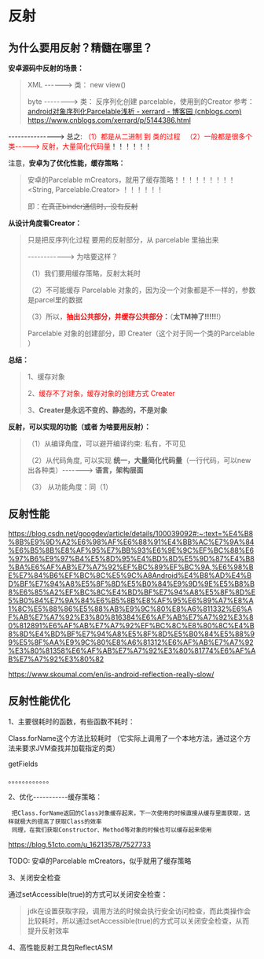 # 反射

## 为什么要用反射？精髓在哪里？

**安卓源码中反射的场景：**

> XML  ------>  类： new view()
>
>
> byte  -------->  类： 反序列化创建 parcelable，使用到的Creator   参考：[android对象序列化Parcelable浅析 - xerrard - 博客园 (cnblogs.com)](https://www.cnblogs.com/xerrard/p/5144386.html)          https://www.cnblogs.com/xerrard/p/5144386.html
>
--------------->  总之:  <font color='red'>（1）都是从二进制 到 类的过程   （2）一般都是很多个类-----> 反射，大量简化代码量</font>！！！！！！

注意，**安卓为了优化性能，缓存策略：**

> 安卓的Parcelable  mCreators，就用了缓存策略！！！！！！！！！ <String, Parcelable.Creator>   ！！！！！！
>
>
> 即：~~在真正binder通信时，没有反射~~
>

**从设计角度看Creator：**

> 只是把反序列化过程 要用的反射部分，从 parcelable 里抽出来
>
> ------------> 为啥要这样？
>
> （1）我们要用缓存策略，反射太耗时
>
> （2）不可能缓存 Parcelable 对象的，因为没一个对象都是不一样的，参数是parcel里的数据
>
> （3）所以，**<font color='red'>抽出公共部分，并缓存公共部分</font>：**（**太TM神了!!!!!**!）
>
> Parcelable 对象的创建部分，即 Creater（这个对于同一个类的Parcelable ）
>

**总结：**

> 1、缓存对象
>
> 2、<font color='red'>缓存不了对象，缓存对象的创建方式  Creater</font>
>
> 3、**Creater是永远不变的、静态的，不是对象**

**反射，可以实现的功能（或者  为啥要用反射）：**

> （1）从编译角度，可以避开编译约束:   私有，不可见
>
>
> （2）从代码角度, 可以实现 **统一，大量简化代码量**（一行代码，可以new 出各种类）------->  **语言，架构层面**
>
> （3） 从功能角度：同（1）
>

## 反射性能

https://blog.csdn.net/googdev/article/details/100039092#:~:text=%E4%B8%8B%E9%9D%A2%E6%98%AF%E6%88%91%E4%BB%AC%E7%9A%84%E6%B5%8B%E8%AF%95%E7%BB%93%E6%9E%9C%EF%BC%88%E6%97%B6%E9%97%B4%E5%8D%95%E4%BD%8D%E5%9D%87%E4%B8%BA%E6%AF%AB%E7%A7%92%EF%BC%89%EF%BC%9A,%E6%98%BE%E7%84%B6%EF%BC%8C%E5%9C%A8Android%E4%B8%AD%E4%BD%BF%E7%94%A8%E5%8F%8D%E5%B0%84%E9%9D%9E%E5%B8%B8%E6%85%A2%EF%BC%8C%E4%BD%BF%E7%94%A8%E5%8F%8D%E5%B0%84%E7%9A%84%E6%B5%8B%E8%AF%95%E6%89%A7%E8%A1%8C%E5%88%86%E5%88%AB%E9%9C%80%E8%A6%811332%E6%AF%AB%E7%A7%92%E3%80%816384%E6%AF%AB%E7%A7%92%E3%80%812891%E6%AF%AB%E7%A7%92%EF%BC%8C%E8%80%8C%E4%B8%8D%E4%BD%BF%E7%94%A8%E5%8F%8D%E5%B0%84%E5%88%99%E5%8F%AA%E9%9C%80%E8%A6%81312%E6%AF%AB%E7%A7%92%E3%80%81358%E6%AF%AB%E7%A7%92%E3%80%81774%E6%AF%AB%E7%A7%92%E3%80%82

https://www.skoumal.com/en/is-android-reflection-really-slow/

## 反射性能优化

1、主要很耗时的函数，有些函数不耗时：

Class.forName这个方法比较耗时 （它实际上调用了一个本地方法，通过这个方法来要求JVM查找并加载指定的类）

getFields

。。。。。。。。。。。。

2、优化-----------缓存策略：

```
 把Class.forName返回的Class对象缓存起来，下一次使用的时候直接从缓存里面获取，这样就极大的提高了获取Class的效率
 同理，在我们获取Constructor、Method等对象的时候也可以缓存起来使用
```

https://blog.51cto.com/u_16213578/7527733

TODO:  安卓的Parcelable  mCreators，似乎就用了缓存策略

3、关闭安全检查

通过setAccessible(true)的方式可以关闭安全检查：

> jdk在设置获取字段，调用方法的时候会执行安全访问检查，而此类操作会比较耗时，所以通过setAccessible(true)的方式可以关闭安全检查，从而提升反射效率
>

4、高性能反射工具包ReflectASM